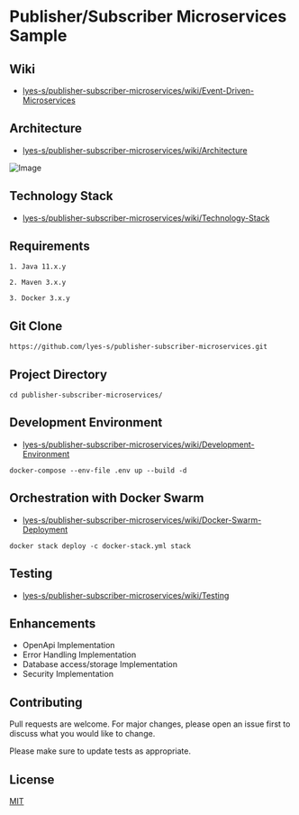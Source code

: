 # Publisher/Subscriber Microservices Sample

## Wiki
* [lyes-s/publisher-subscriber-microservices/wiki/Event-Driven-Microservices](https://github.com/lyes-s/publisher-subscriber-microservices/wiki/Event-Driven-Microservices)

## Architecture

* [lyes-s/publisher-subscriber-microservices/wiki/Architecture](https://github.com/lyes-s/publisher-subscriber-microservices/wiki/Architecture)

![Image](https://raw.githubusercontent.com/wiki/lyes-s/publisher-subscriber-microservices/images/PubSub%20Microservices%20Architecture.PNG)

## Technology Stack
* [lyes-s/publisher-subscriber-microservices/wiki/Technology-Stack](https://github.com/lyes-s/publisher-subscriber-microservices/wiki/Technology-Stack)

## Requirements
```
1. Java 11.x.y

2. Maven 3.x.y

3. Docker 3.x.y
```

## Git Clone
```
https://github.com/lyes-s/publisher-subscriber-microservices.git
```

## Project Directory

```
cd publisher-subscriber-microservices/
```

## Development Environment

* [lyes-s/publisher-subscriber-microservices/wiki/Development-Environment](https://github.com/lyes-s/publisher-subscriber-microservices/wiki/Development-Environment)

```
docker-compose --env-file .env up --build -d
```

## Orchestration with Docker Swarm

* [lyes-s/publisher-subscriber-microservices/wiki/Docker-Swarm-Deployment](https://github.com/lyes-s/publisher-subscriber-microservices/wiki/Docker-Swarm-Deployment)

```
docker stack deploy -c docker-stack.yml stack
```

## Testing
* [lyes-s/publisher-subscriber-microservices/wiki/Testing](https://github.com/lyes-s/publisher-subscriber-microservices/wiki/Testing)


## Enhancements

* OpenApi Implementation 
* Error Handling Implementation 
* Database access/storage Implementation
* Security Implementation

## Contributing
Pull requests are welcome. For major changes, please open an issue first to discuss what you would like to change.

Please make sure to update tests as appropriate.

## License
[MIT](https://github.com/lyes-s/publisher-subscriber-microservices/blob/master/LICENSE.md)
